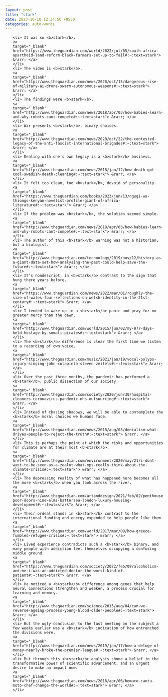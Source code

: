 ```yaml
---
layout: post
title: "stark"
date: 2023-10-10 12:34:56 +0530
categories: auto-words
---
```

<ol>

    <li> It was so <b>stark</b>.
    <a 
    target="_blank" 
    href="https://www.theguardian.com/world/2022/jul/05/south-africa-apartheid-land-reform-black-farmers-set-up-to-fail#:~:text=stark"> &rarr; </a>
    </li>
    <li> The video is <b>stark</b>.
    <a 
    target="_blank" 
    href="http://www.theguardian.com/news/2020/oct/15/dangerous-rise-of-military-ai-drone-swarm-autonomous-weapons#:~:text=stark"> &rarr; </a>
    </li>
    <li> The findings were <b>stark</b>.
    <a 
    target="_blank" 
    href="http://www.theguardian.com/news/2018/apr/03/how-babies-learn-and-why-robots-cant-compete#:~:text=stark"> &rarr; </a>
    </li>
    <li> War presents <b>stark</b>, binary choices.
    <a 
    target="_blank" 
    href="http://www.theguardian.com/news/2020/oct/22/the-contested-legacy-of-the-anti-fascist-international-brigades#:~:text=stark"> &rarr; </a>
    </li>
    <li> Dealing with one’s own legacy is a <b>stark</b> business.
    <a 
    target="_blank" 
    href="http://www.theguardian.com/news/2018/jan/12/how-death-got-cool-swedish-death-cleaning#:~:text=stark"> &rarr; </a>
    </li>
    <li> It felt too clean, too <b>stark</b>, devoid of personality.
    <a 
    target="_blank" 
    href="https://www.theguardian.com/books/2023/jun/13/ngugi-wa-thiongo-kenyan-novelist-profile-giant-of-africa-literature#:~:text=stark"> &rarr; </a>
    </li>
    <li> If the problem was <b>stark</b>, the solution seemed simple.
    <a 
    target="_blank" 
    href="http://www.theguardian.com/news/2018/apr/03/how-babies-learn-and-why-robots-cant-compete#:~:text=stark"> &rarr; </a>
    </li>
    <li> The author of this <b>stark</b> warning was not a historian, but a biologist.
    <a 
    target="_blank" 
    href="http://www.theguardian.com/technology/2019/nov/12/history-as-a-giant-data-set-how-analysing-the-past-could-help-save-the-future#:~:text=stark"> &rarr; </a>
    </li>
    <li> It’s nondescript, in <b>stark</b> contrast to the sign that hung there years before.
    <a 
    target="_blank" 
    href="https://www.theguardian.com/news/2022/mar/01/roughly-the-size-of-wales-four-reflections-on-welsh-identity-in-the-21st-century#:~:text=stark"> &rarr; </a>
    </li>
    <li> I tended to wake up in a <b>stark</b> panic and pray for no greater mercy than the dawn.
    <a 
    target="_blank" 
    href="http://www.theguardian.com/world/2015/jun/02/my-977-days-held-hostage-by-somali-pirates#:~:text=stark"> &rarr; </a>
    </li>
    <li> The <b>stark</b> difference is clear the first time we listen to a recording of own voice.
    <a 
    target="_blank" 
    href="http://www.theguardian.com/music/2021/jan/19/vocal-polyps-injury-singing-john-colapinto-steven-zeitels#:~:text=stark"> &rarr; </a>
    </li>
    <li> Over the past three months, the pandemic has performed a <b>stark</b>, public dissection of our society.
    <a 
    target="_blank" 
    href="http://www.theguardian.com/society/2020/jun/30/hospital-cleaners-coronavirus-pandemic-nhs-outsourcing#:~:text=stark"> &rarr; </a>
    </li>
    <li> Instead of chasing shadows, we will be able to contemplate the <b>stark</b> moral choices we humans face.
    <a 
    target="_blank" 
    href="http://www.theguardian.com/news/2018/aug/03/denialism-what-drives-people-to-reject-the-truth#:~:text=stark"> &rarr; </a>
    </li>
    <li> This is perhaps the point at which the risks and opportunities for climate are at their most <b>stark</b>.
    <a 
    target="_blank" 
    href="http://www.theguardian.com/environment/2020/may/21/i-dont-want-to-be-seen-as-a-zealot-what-mps-really-think-about-the-climate-crisis#:~:text=stark"> &rarr; </a>
    </li>
    <li> The depressing reality of what has happened here becomes all the more <b>stark</b> when you look across the river.
    <a 
    target="_blank" 
    href="http://www.theguardian.com/artanddesign/2021/feb/02/penthouses-poor-doors-nine-elms-battersea-london-luxury-housing-development#:~:text=stark"> &rarr; </a>
    </li>
    <li> Their ordeal stands in <b>stark</b> contrast to the international funding and energy expended to help people like them.
    <a 
    target="_blank" 
    href="http://www.theguardian.com/world/2017/mar/09/how-greece-fumbled-refugee-crisis#:~:text=stark"> &rarr; </a>
    </li>
    <li> Lived experience contradicts such a <b>stark</b> binary, and many people with addiction feel themselves occupying a confusing middle ground.
    <a 
    target="_blank" 
    href="https://www.theguardian.com/society/2022/feb/08/alcoholism-and-me-i-was-an-addicted-doctor-the-worst-kind-of-patient#:~:text=stark"> &rarr; </a>
    </li>
    <li> He noticed a <b>stark</b> difference among genes that help neural connections strengthen and weaken, a process crucial for learning and memory.
    <a 
    target="_blank" 
    href="http://www.theguardian.com/science/2015/aug/04/can-we-reverse-ageing-process-young-blood-older-people#:~:text=stark"> &rarr; </a>
    </li>
    <li> But the ugly conclusion to the last meeting on the subject a few weeks earlier was a <b>stark</b> indication of how entrenched the divisions were.
    <a 
    target="_blank" 
    href="http://www.theguardian.com/news/2019/jan/17/how-a-deluge-of-money-nearly-broke-the-premier-league#:~:text=stark"> &rarr; </a>
    </li>
    <li> But through this <b>stark</b> analysis shone a belief in the transformative power of scientific advancement, and an urgent desire to make an impact now.
    <a 
    target="_blank" 
    href="http://www.theguardian.com/news/2018/apr/06/homaro-cantu-moto-chef-change-the-world#:~:text=stark"> &rarr; </a>
    </li>